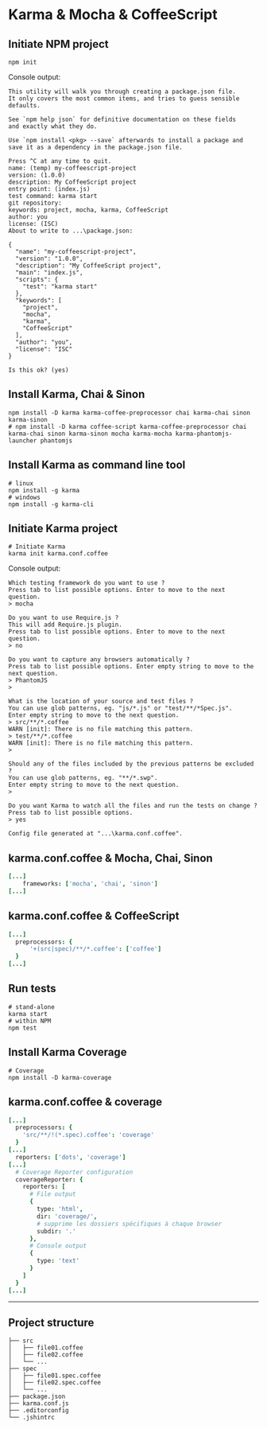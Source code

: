 # Karma & Mocha & CoffeeScript


## Initiate NPM project

```shell
npm init
```

Console output:

```shell
This utility will walk you through creating a package.json file.
It only covers the most common items, and tries to guess sensible defaults.

See `npm help json` for definitive documentation on these fields
and exactly what they do.

Use `npm install <pkg> --save` afterwards to install a package and
save it as a dependency in the package.json file.

Press ^C at any time to quit.
name: (temp) my-coffeescript-project
version: (1.0.0)
description: My CoffeeScript project
entry point: (index.js)
test command: karma start
git repository:
keywords: project, mocha, karma, CoffeeScript
author: you
license: (ISC)
About to write to ...\package.json:

{
  "name": "my-coffeescript-project",
  "version": "1.0.0",
  "description": "My CoffeeScript project",
  "main": "index.js",
  "scripts": {
    "test": "karma start"
  },
  "keywords": [
    "project",
    "mocha",
    "karma",
    "CoffeeScript"
  ],
  "author": "you",
  "license": "ISC"
}

Is this ok? (yes)
```


## Install Karma, Chai & Sinon

```shell
npm install -D karma karma-coffee-preprocessor chai karma-chai sinon karma-sinon
# npm install -D karma coffee-script karma-coffee-preprocessor chai karma-chai sinon karma-sinon mocha karma-mocha karma-phantomjs-launcher phantomjs
```


## Install Karma as command line tool

```shell
# linux
npm install -g karma
# windows
npm install -g karma-cli
```


## Initiate Karma project

```shell
# Initiate Karma
karma init karma.conf.coffee
```

Console output:

```shell
Which testing framework do you want to use ?
Press tab to list possible options. Enter to move to the next question.
> mocha

Do you want to use Require.js ?
This will add Require.js plugin.
Press tab to list possible options. Enter to move to the next question.
> no

Do you want to capture any browsers automatically ?
Press tab to list possible options. Enter empty string to move to the next question.
> PhantomJS
>

What is the location of your source and test files ?
You can use glob patterns, eg. "js/*.js" or "test/**/*Spec.js".
Enter empty string to move to the next question.
> src/**/*.coffee
WARN [init]: There is no file matching this pattern.
> test/**/*.coffee
WARN [init]: There is no file matching this pattern.
>

Should any of the files included by the previous patterns be excluded ?
You can use glob patterns, eg. "**/*.swp".
Enter empty string to move to the next question.
>

Do you want Karma to watch all the files and run the tests on change ?
Press tab to list possible options.
> yes

Config file generated at "...\karma.conf.coffee".
```


## karma.conf.coffee & Mocha, Chai, Sinon

```coffeescript
[...]
    frameworks: ['mocha', 'chai', 'sinon']
[...]
```


## karma.conf.coffee & CoffeeScript

```coffeescript
[...]
  preprocessors: {
      '+(src|spec)/**/*.coffee': ['coffee']
  }
[...]
```


## Run tests

```shell
# stand-alone
karma start
# within NPM
npm test
```


## Install Karma Coverage

```shell
# Coverage
npm install -D karma-coverage
```


## karma.conf.coffee & coverage

```coffeescript
[...]
  preprocessors: {
    'src/**/!(*.spec).coffee': 'coverage'
  }
[...]
  reporters: ['dots', 'coverage']
[...]
  # Coverage Reporter configuration
  coverageReporter: {
    reporters: [
      # File output
      {
        type: 'html',
        dir: 'coverage/',
        # supprime les dossiers spécifiques à chaque browser
        subdir: '.'
      },
      # Console output
      {
        type: 'text'
      }
    ]
  }
[...]
```

--------------------------------------------------------


## Project structure

```
├── src
│   ├── file01.coffee
│   ├── file02.coffee
│   └── ...
├── spec
│   ├── file01.spec.coffee
│   ├── file02.spec.coffee
│   └── ...
├── package.json
├── karma.conf.js
├── .editorconfig
└── .jshintrc
```
